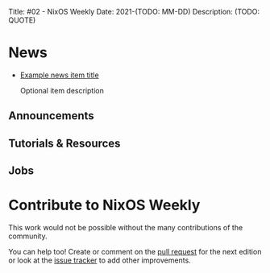 Title: #02 - NixOS Weekly
Date: 2021-(TODO: MM-DD)
Description: (TODO: QUOTE)

# News

- [Example news item title](http://example.com)

  Optional item description

## Announcements

## Tutorials & Resources

## Jobs

# Contribute to NixOS Weekly

This work would not be possible without the many contributions of the community.

You can help too! Create or comment on the [pull request](https://github.com/NixOS/nixos-weekly/pulls)
for the next edition or look at the
[issue tracker](https://github.com/NixOS/nixos-weekly/issues) to add other improvements.

